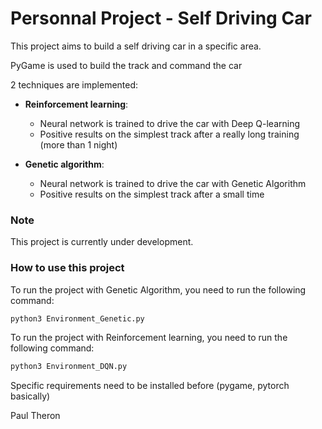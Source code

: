 # Personnal Project - Self Driving Car

This project aims to build a self driving car in a specific area.

PyGame is used to build the track and command the car

2 techniques are implemented:
 - **Reinforcement learning**:
    - Neural network is trained to drive the car with Deep Q-learning
    - Positive results on the simplest track after a really long training (more than 1 night)

- **Genetic algorithm**:
    - Neural network is trained to drive the car with Genetic Algorithm
    - Positive results on the simplest track after a small time

### Note 
This project is currently under development.

### How to use this project

To run the project with Genetic Algorithm, you need to run the following command:

```python
python3 Environment_Genetic.py

```

To run the project with Reinforcement learning, you need to run the following command:

```python
python3 Environment_DQN.py
```

Specific requirements need to be installed before (pygame, pytorch basically)

Paul Theron
